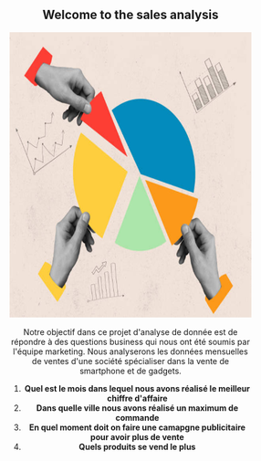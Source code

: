 
<h2><center> Welcome to the sales analysis</h2></center>
<figure>
<center><img src ="market1.jpg" width = "800" height = '500'/>

Notre objectif dans ce projet d'analyse de donnée est de répondre à des questions business qui nous ont été soumis par l'équipe marketing. Nous analyserons les données mensuelles de ventes d'une société spécialiser dans la vente de smartphone et de gadgets.




1.   **Quel est le mois dans lequel nous avons réalisé le meilleur chiffre d'affaire**
2.   **Dans quelle ville nous avons réalisé un maximum de commande**
3.   **En quel moment doit on faire une camapgne publicitaire pour avoir plus de vente**
4.   **Quels produits se vend le plus**



